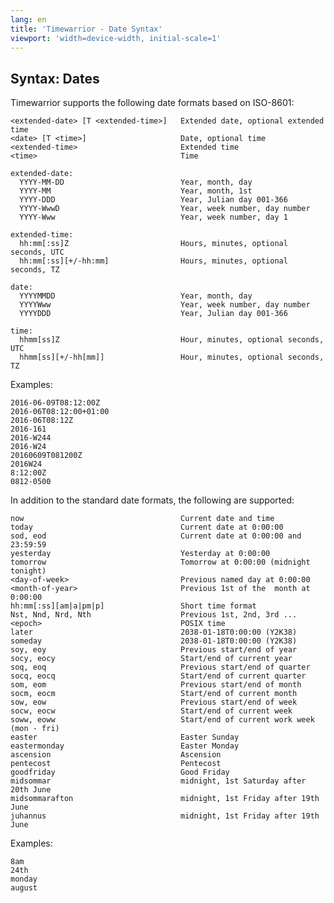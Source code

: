 ```yaml
---
lang: en
title: 'Timewarrior - Date Syntax'
viewport: 'width=device-width, initial-scale=1'
---
```


## Syntax: Dates

Timewarrior supports the following date formats based on ISO-8601:

    <extended-date> [T <extended-time>]   Extended date, optional extended time
    <date> [T <time>]                     Date, optional time
    <extended-time>                       Extended time
    <time>                                Time

    extended-date:
      YYYY-MM-DD                          Year, month, day
      YYYY-MM                             Year, month, 1st
      YYYY-DDD                            Year, Julian day 001-366
      YYYY-WwwD                           Year, week number, day number
      YYYY-Www                            Year, week number, day 1

    extended-time:
      hh:mm[:ss]Z                         Hours, minutes, optional seconds, UTC
      hh:mm[:ss][+/-hh:mm]                Hours, minutes, optional seconds, TZ

    date:
      YYYYMMDD                            Year, month, day
      YYYYWww                             Year, week number, day number
      YYYYDDD                             Year, Julian day 001-366

    time:
      hhmm[ss]Z                           Hour, minutes, optional seconds, UTC
      hhmm[ss][+/-hh[mm]]                 Hour, minutes, optional seconds, TZ

Examples:

    2016-06-09T08:12:00Z
    2016-06T08:12:00+01:00
    2016-06T08:12Z
    2016-161
    2016-W244
    2016-W24
    20160609T081200Z
    2016W24
    8:12:00Z
    0812-0500

In addition to the standard date formats, the following are supported:

    now                                   Current date and time
    today                                 Current date at 0:00:00
    sod, eod                              Current date at 0:00:00 and 23:59:59
    yesterday                             Yesterday at 0:00:00
    tomorrow                              Tomorrow at 0:00:00 (midnight tonight)
    <day-of-week>                         Previous named day at 0:00:00
    <month-of-year>                       Previous 1st of the  month at 0:00:00
    hh:mm[:ss][am|a|pm|p]                 Short time format
    Nst, Nnd, Nrd, Nth                    Previous 1st, 2nd, 3rd ...
    <epoch>                               POSIX time
    later                                 2038-01-18T0:00:00 (Y2K38)
    someday                               2038-01-18T0:00:00 (Y2K38)
    soy, eoy                              Previous start/end of year
    socy, eocy                            Start/end of current year
    soq, eoq                              Previous start/end of quarter
    socq, eocq                            Start/end of current quarter
    som, eom                              Previous start/end of month
    socm, eocm                            Start/end of current month
    sow, eow                              Previous start/end of week
    socw, eocw                            Start/end of current week
    soww, eoww                            Start/end of current work week (mon - fri)
    easter                                Easter Sunday
    eastermonday                          Easter Monday
    ascension                             Ascension
    pentecost                             Pentecost
    goodfriday                            Good Friday
    midsommar                             midnight, 1st Saturday after 20th June
    midsommarafton                        midnight, 1st Friday after 19th June
    juhannus                              midnight, 1st Friday after 19th June

Examples:

    8am
    24th
    monday
    august
